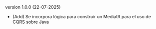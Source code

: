 version 1.0.0 (22-07-2025)
- (Add) Se incorpora lógica para construir un MediatR para el uso de CQRS sobre Java